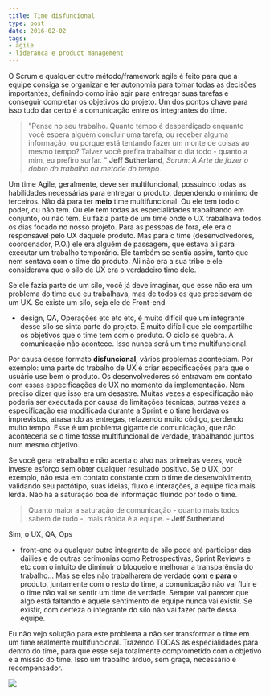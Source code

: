 ```yaml
---
title: Time disfuncional
type: post
date: 2016-02-02
tags:
- agile
- lideranca e product management
---
```


O Scrum e qualquer outro método/framework agile é feito para que a equipe consiga se organizar e ter autonomia para tomar todas as decisões importantes, definindo como irão agir para entregar suas tarefas e conseguir completar os objetivos do projeto. Um dos pontos chave para isso tudo dar certo é a comunicação entre os integrantes do time.

> "Pense no seu trabalho. Quanto tempo é desperdiçado enquanto você espera alguém concluir uma tarefa, ou receber alguma informação, ou porque está tentando fazer um monte de coisas ao mesmo tempo? Talvez você prefira trabalhar o dia todo - quanto a mim, eu prefiro surfar. " **Jeff Sutherland**, _Scrum: A Arte de fazer o dobro do trabalho na metade do tempo_.

Um time Agile, geralmente, deve ser multifuncional, possuindo todas as habilidades necessárias para entregar o produto, dependendo o mínimo de terceiros. Não dá para ter **meio** time multifuncional. Ou ele tem todo o poder, ou não tem. Ou ele tem todas as especialidades trabalhando em conjunto, ou não tem. Eu fazia parte de um time onde o UX trabalhava todos os dias focado no nosso projeto. Para as pessoas de fora, ele era o responsável pelo UX daquele produto. Mas para o time (desenvolvedores, coordenador, P.O.) ele era alguém de passagem, que estava ali para executar um trabalho temporário. Ele também se sentia assim, tanto que nem sentava com o time do produto. Ali não era a sua tribo e ele considerava que o silo de UX era o verdadeiro time dele.

Se ele fazia parte de um silo, você já deve imaginar, que esse não era um problema do time que eu trabalhava, mas de todos os que precisavam de um UX. Se existe um silo, seja ele de Front-end
- design, QA, Operações etc etc etc, é muito difícil que um integrante desse silo se sinta parte do projeto. É muito difícil que ele compartilhe os objetivos que o time tem com o produto. O ciclo se quebra. A comunicação não acontece. Isso nunca será um time multifuncional.

Por causa desse formato **disfuncional**, vários problemas aconteciam. Por exemplo: uma parte do trabalho de UX é criar especificações para que o usuário use bem o produto. Os desenvolvedores só entravam em contato com essas especificações de UX no momento da implementação. Nem preciso dizer que isso era um desastre. Muitas vezes a especificação não poderia ser executada por causa de limitações técnicas, outras vezes a especificação era modificada durante a Sprint e o time herdava os imprevistos, atrasando as entregas, refazendo muito código, perdendo muito tempo. Esse é um problema gigante de comunicação, que não aconteceria se o time fosse multifuncional de verdade, trabalhando juntos num mesmo objetivo.

Se você gera retrabalho e não acerta o alvo nas primeiras vezes, você investe esforço sem obter qualquer resultado positivo. Se o UX, por exemplo, não está em contato constante com o time de desenvolvimento, validando seu protótipo, suas ideias, fluxo e interações, a equipe fica mais lerda. Não há a saturação boa de informação fluindo por todo o time.

> Quanto maior a saturação de comunicação - quanto mais todos sabem de tudo -, mais rápida é a equipe. - **Jeff Sutherland**

Sim, o UX, QA, Ops
- front-end ou qualquer outro integrante de silo pode até participar das dailies e de outras cerimonias como Retrospectivas, Sprint Reviews e etc com o intuito de diminuir o bloqueio e melhorar a transparência do trabalho… Mas se eles não trabalharem de verdade **com** e **para** o produto, juntamente com o resto do time, a comunicação não vai fluir e o time não vai se sentir um time de verdade. Sempre vai parecer que algo está faltando e aquele sentimento de equipe nunca vai existir. Se existir, com certeza o integrante do silo não vai fazer parte dessa equipe.

Eu não vejo solução para este problema a não ser transformar o time em um time realmente multifuncional. Trazendo TODAS as especialidades para dentro do time, para que esse seja totalmente comprometido com o objetivo e a missão do time. Isso um trabalho árduo, sem graça, necessário e recompensador.

![](https://feeds.feedburner.com/~r/diegoeisfeed/~4/HkxNPydoLQs)
